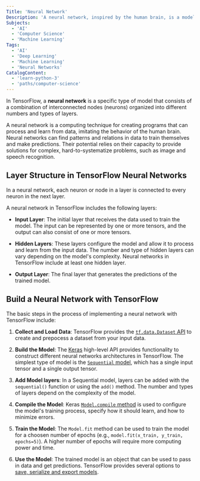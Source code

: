 ```yaml
---
Title: 'Neural Network'
Description: 'A neural network, inspired by the human brain, is a model that learns from data to make decisions and solve complex problems.'
Subjects:
  - 'AI'
  - 'Computer Science'
  - 'Machine Learning'
Tags:
  - 'AI'
  - 'Deep Learning'
  - 'Machine Learning'
  - 'Neural Networks'
CatalogContent:
  - 'learn-python-3'
  - 'paths/computer-science'
---
```


In TensorFlow, a **neural network** is a specific type of model that consists of a combination of interconnected nodes (neurons) organized into different numbers and types of layers.

A neural network is a computing technique for creating programs that can process and learn from data, imitating the behavior of the human brain. Neural networks can find patterns and relations in data to train themselves and make predictions. Their potential relies on their capacity to provide solutions for complex, hard-to-systematize problems, such as image and speech recognition.

## Layer Structure in TensorFlow Neural Networks

In a neural network, each neuron or node in a layer is connected to every neuron in the next layer.

A neural network in TensorFlow includes the following layers:

- **Input Layer**: The initial layer that receives the data used to train the model. The input can be represented by one or more tensors, and the output can also consist of one or more tensors.

- **Hidden Layers**: These layers configure the model and allow it to process and learn from the input data. The number and type of hidden layers can vary depending on the model's complexity. Neural networks in TensorFlow include at least one hidden layer.

- **Output Layer**: The final layer that generates the predictions of the trained model.
  
## Build a Neural Network with TensorFlow

The basic steps in the process of implementing a neural network with TensorFlow include:

1. **Collect and Load Data**: TensorFlow provides the [`tf.data.Dataset` API](https://www.tensorflow.org/api_docs/python/tf/data/Dataset) to create and prepocess a dataset from your input data.

2. **Build the Model**: The [Keras](https://www.tensorflow.org/guide/keras) high-level API provides functionality to construct different neural networks architectures in TensorFlow. The simplest type of model is the [`Sequential` model](https://www.tensorflow.org/guide/keras/sequential_model), which has a single input tensor and a single output tensor.

3. **Add Model layers**: In a Sequential model, layers can be added with the `sequential()` function or using the `add()` method. The number and types of layers depend on the complexity of the model.

4. **Compile the Model**: Keras [`Model.compile` method](https://www.tensorflow.org/api_docs/python/tf/keras/Model#compile) is used to configure the model's training process, specify how it should learn, and how to minimize errors.

5. **Train the Model**: The `Model.fit` method can be used to train the model for a choosen number of epochs (e.g., `model.fit(x_train, y_train, epochs=5)`). A higher number of epochs will require more computing power and time.

6. **Use the Model**: The trained model is an object that can be used to pass in data and get predictions. TensorFlow provides several options to [save, serialize and export models](https://www.tensorflow.org/guide/keras/serialization_and_saving).
